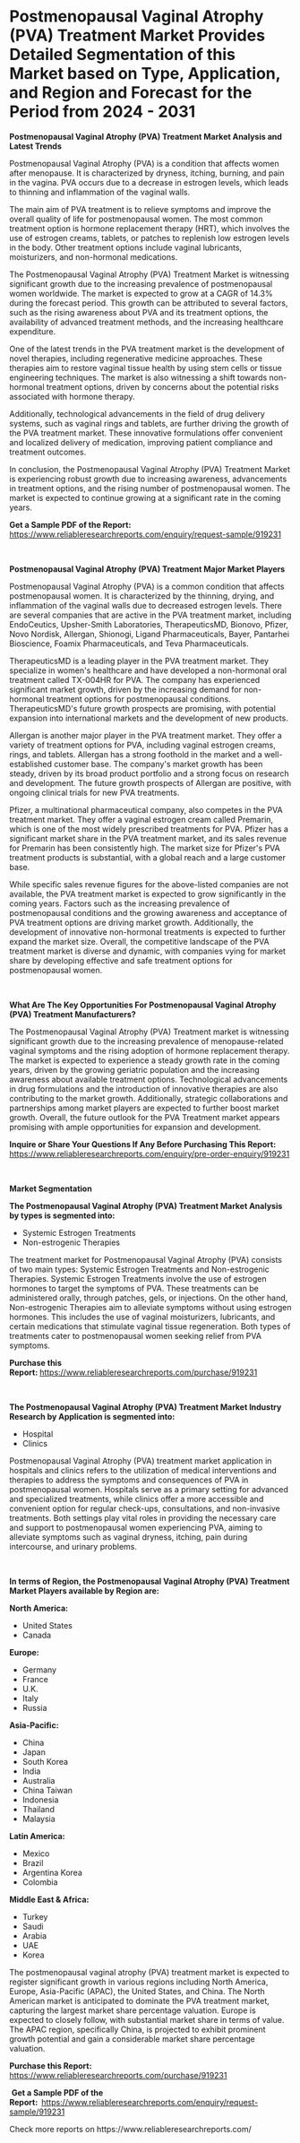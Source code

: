 <p><h1>Postmenopausal Vaginal Atrophy (PVA) Treatment Market Provides Detailed Segmentation of this Market based on Type, Application, and Region and Forecast for the Period from 2024 - 2031</h1></p><p><strong>Postmenopausal Vaginal Atrophy (PVA) Treatment Market Analysis and Latest Trends</strong></p>
<p><p>Postmenopausal Vaginal Atrophy (PVA) is a condition that affects women after menopause. It is characterized by dryness, itching, burning, and pain in the vagina. PVA occurs due to a decrease in estrogen levels, which leads to thinning and inflammation of the vaginal walls. </p><p>The main aim of PVA treatment is to relieve symptoms and improve the overall quality of life for postmenopausal women. The most common treatment option is hormone replacement therapy (HRT), which involves the use of estrogen creams, tablets, or patches to replenish low estrogen levels in the body. Other treatment options include vaginal lubricants, moisturizers, and non-hormonal medications.</p><p>The Postmenopausal Vaginal Atrophy (PVA) Treatment Market is witnessing significant growth due to the increasing prevalence of postmenopausal women worldwide. The market is expected to grow at a CAGR of 14.3% during the forecast period. This growth can be attributed to several factors, such as the rising awareness about PVA and its treatment options, the availability of advanced treatment methods, and the increasing healthcare expenditure.</p><p>One of the latest trends in the PVA treatment market is the development of novel therapies, including regenerative medicine approaches. These therapies aim to restore vaginal tissue health by using stem cells or tissue engineering techniques. The market is also witnessing a shift towards non-hormonal treatment options, driven by concerns about the potential risks associated with hormone therapy.</p><p>Additionally, technological advancements in the field of drug delivery systems, such as vaginal rings and tablets, are further driving the growth of the PVA treatment market. These innovative formulations offer convenient and localized delivery of medication, improving patient compliance and treatment outcomes.</p><p>In conclusion, the Postmenopausal Vaginal Atrophy (PVA) Treatment Market is experiencing robust growth due to increasing awareness, advancements in treatment options, and the rising number of postmenopausal women. The market is expected to continue growing at a significant rate in the coming years.</p></p>
<p><strong>Get a Sample PDF of the Report:&nbsp;</strong> <a href="https://www.reliableresearchreports.com/enquiry/request-sample/919231">https://www.reliableresearchreports.com/enquiry/request-sample/919231</a></p>
<p>&nbsp;</p>
<p><strong>Postmenopausal Vaginal Atrophy (PVA) Treatment Major Market Players</strong></p>
<p><p>Postmenopausal Vaginal Atrophy (PVA) is a common condition that affects postmenopausal women. It is characterized by the thinning, drying, and inflammation of the vaginal walls due to decreased estrogen levels. There are several companies that are active in the PVA treatment market, including EndoCeutics, Upsher-Smith Laboratories, TherapeuticsMD, Bionovo, Pfizer, Novo Nordisk, Allergan, Shionogi, Ligand Pharmaceuticals, Bayer, Pantarhei Bioscience, Foamix Pharmaceuticals, and Teva Pharmaceuticals.</p><p>TherapeuticsMD is a leading player in the PVA treatment market. They specialize in women's healthcare and have developed a non-hormonal oral treatment called TX-004HR for PVA. The company has experienced significant market growth, driven by the increasing demand for non-hormonal treatment options for postmenopausal conditions. TherapeuticsMD's future growth prospects are promising, with potential expansion into international markets and the development of new products.</p><p>Allergan is another major player in the PVA treatment market. They offer a variety of treatment options for PVA, including vaginal estrogen creams, rings, and tablets. Allergan has a strong foothold in the market and a well-established customer base. The company's market growth has been steady, driven by its broad product portfolio and a strong focus on research and development. The future growth prospects of Allergan are positive, with ongoing clinical trials for new PVA treatments.</p><p>Pfizer, a multinational pharmaceutical company, also competes in the PVA treatment market. They offer a vaginal estrogen cream called Premarin, which is one of the most widely prescribed treatments for PVA. Pfizer has a significant market share in the PVA treatment market, and its sales revenue for Premarin has been consistently high. The market size for Pfizer's PVA treatment products is substantial, with a global reach and a large customer base.</p><p>While specific sales revenue figures for the above-listed companies are not available, the PVA treatment market is expected to grow significantly in the coming years. Factors such as the increasing prevalence of postmenopausal conditions and the growing awareness and acceptance of PVA treatment options are driving market growth. Additionally, the development of innovative non-hormonal treatments is expected to further expand the market size. Overall, the competitive landscape of the PVA treatment market is diverse and dynamic, with companies vying for market share by developing effective and safe treatment options for postmenopausal women.</p></p>
<p>&nbsp;</p>
<p><strong>What Are The Key Opportunities For Postmenopausal Vaginal Atrophy (PVA) Treatment Manufacturers?</strong></p>
<p><p>The Postmenopausal Vaginal Atrophy (PVA) Treatment market is witnessing significant growth due to the increasing prevalence of menopause-related vaginal symptoms and the rising adoption of hormone replacement therapy. The market is expected to experience a steady growth rate in the coming years, driven by the growing geriatric population and the increasing awareness about available treatment options. Technological advancements in drug formulations and the introduction of innovative therapies are also contributing to the market growth. Additionally, strategic collaborations and partnerships among market players are expected to further boost market growth. Overall, the future outlook for the PVA Treatment market appears promising with ample opportunities for expansion and development.</p></p>
<p><strong>Inquire or Share Your Questions If Any Before Purchasing This Report:</strong> <a href="https://www.reliableresearchreports.com/enquiry/pre-order-enquiry/919231">https://www.reliableresearchreports.com/enquiry/pre-order-enquiry/919231</a></p>
<p>&nbsp;</p>
<p><strong>Market Segmentation</strong></p>
<p><strong>The Postmenopausal Vaginal Atrophy (PVA) Treatment Market Analysis by types is segmented into:</strong></p>
<p><ul><li>Systemic Estrogen Treatments</li><li>Non-estrogenic Therapies</li></ul></p>
<p><p>The treatment market for Postmenopausal Vaginal Atrophy (PVA) consists of two main types: Systemic Estrogen Treatments and Non-estrogenic Therapies. Systemic Estrogen Treatments involve the use of estrogen hormones to target the symptoms of PVA. These treatments can be administered orally, through patches, gels, or injections. On the other hand, Non-estrogenic Therapies aim to alleviate symptoms without using estrogen hormones. This includes the use of vaginal moisturizers, lubricants, and certain medications that stimulate vaginal tissue regeneration. Both types of treatments cater to postmenopausal women seeking relief from PVA symptoms.</p></p>
<p><strong>Purchase this Report:&nbsp;</strong><a href="https://www.reliableresearchreports.com/purchase/919231">https://www.reliableresearchreports.com/purchase/919231</a></p>
<p>&nbsp;</p>
<p><strong>The Postmenopausal Vaginal Atrophy (PVA) Treatment Market Industry Research by Application is segmented into:</strong></p>
<p><ul><li>Hospital</li><li>Clinics</li></ul></p>
<p><p>Postmenopausal Vaginal Atrophy (PVA) treatment market application in hospitals and clinics refers to the utilization of medical interventions and therapies to address the symptoms and consequences of PVA in postmenopausal women. Hospitals serve as a primary setting for advanced and specialized treatments, while clinics offer a more accessible and convenient option for regular check-ups, consultations, and non-invasive treatments. Both settings play vital roles in providing the necessary care and support to postmenopausal women experiencing PVA, aiming to alleviate symptoms such as vaginal dryness, itching, pain during intercourse, and urinary problems.</p></p>
<p>&nbsp;</p>
<p><strong>In terms of Region, the Postmenopausal Vaginal Atrophy (PVA) Treatment Market Players available by Region are:</strong></p>
<p>
    <p> <strong> North America: </strong>
        <ul>
            <li>United States</li>
            <li>Canada</li>
        </ul>
        </p> 
    <p> <strong> Europe: </strong>
        <ul>
            <li>Germany</li>
            <li>France</li>
            <li>U.K.</li>
            <li>Italy</li>
            <li>Russia</li>
        </ul>
        </p> 
    <p> <strong> Asia-Pacific: </strong>
        <ul>
            <li>China</li>
            <li>Japan</li>
            <li>South Korea</li>
            <li>India</li>
            <li>Australia</li>
            <li>China Taiwan</li>
            <li>Indonesia</li>
            <li>Thailand</li>
            <li>Malaysia</li>
        </ul>
        </p> 
    <p> <strong> Latin America: </strong>
        <ul>
            <li>Mexico</li>
            <li>Brazil</li>
            <li>Argentina Korea</li>
            <li>Colombia</li>
        </ul>
        </p> 
    <p> <strong> Middle East & Africa: </strong>
        <ul>
            <li>Turkey</li>
            <li>Saudi</li>
            <li>Arabia</li>
            <li>UAE</li>
            <li>Korea</li>
        </ul>
    </p>
    </p>
<p><p>The postmenopausal vaginal atrophy (PVA) treatment market is expected to register significant growth in various regions including North America, Europe, Asia-Pacific (APAC), the United States, and China. The North American market is anticipated to dominate the PVA treatment market, capturing the largest market share percentage valuation. Europe is expected to closely follow, with substantial market share in terms of value. The APAC region, specifically China, is projected to exhibit prominent growth potential and gain a considerable market share percentage valuation.</p></p>
<p><strong>Purchase this Report: </strong><a href="https://www.reliableresearchreports.com/purchase/919231">https://www.reliableresearchreports.com/purchase/919231</a></p>
<p>&nbsp;<strong>Get a Sample PDF of the Report:&nbsp;&nbsp;</strong><a href="https://www.reliableresearchreports.com/enquiry/request-sample/919231">https://www.reliableresearchreports.com/enquiry/request-sample/919231</a></p>
<p><strong></strong></p>
<p>Check more reports on https://www.reliableresearchreports.com/</p>